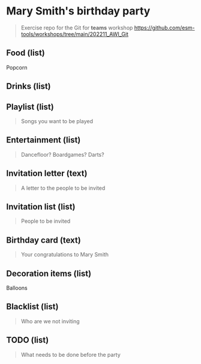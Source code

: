 # Mary Smith's birthday party
> Exercise repo for the Git for **teams** workshop https://github.com/esm-tools/workshops/tree/main/202211_AWI_Git

## Food (list)
Popcorn

## Drinks (list)


## Playlist (list)
> Songs you want to be played


## Entertainment (list)
> Dancefloor? Boardgames? Darts?


## Invitation letter (text)
> A letter to the people to be invited


## Invitation list (list)
> People to be invited


## Birthday card (text)
> Your congratulations to Mary Smith

## Decoration items (list)
Balloons

## Blacklist (list)
> Who are we not inviting


## TODO (list)
> What needs to be done before the party


